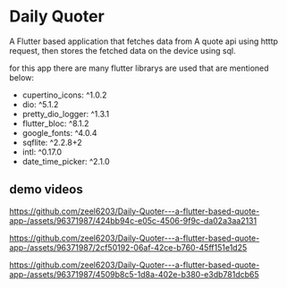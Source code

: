 # Daily Quoter

A Flutter based application that fetches data from A quote api using htttp request, then stores the fetched data on the device using sql. 

for this app there are many flutter librarys are used that are mentioned below:
- cupertino_icons: ^1.0.2
- dio: ^5.1.2
- pretty_dio_logger: ^1.3.1
- flutter_bloc: ^8.1.2
- google_fonts: ^4.0.4
- sqflite: ^2.2.8+2
- intl: ^0.17.0
- date_time_picker: ^2.1.0

## demo videos


https://github.com/zeel6203/Daily-Quoter---a-flutter-based-quote-app-/assets/96371987/424bb94c-e05c-4506-9f9c-da02a3aa2131


https://github.com/zeel6203/Daily-Quoter---a-flutter-based-quote-app-/assets/96371987/2cf50192-06af-42ce-b760-45ff151e1d25


https://github.com/zeel6203/Daily-Quoter---a-flutter-based-quote-app-/assets/96371987/4509b8c5-1d8a-402e-b380-e3db781dcb65




